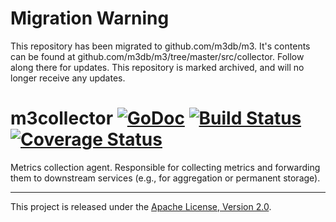 Migration Warning
=================
This repository has been migrated to github.com/m3db/m3. It's contents can be found at github.com/m3db/m3/tree/master/src/collector. Follow along there for updates. This repository is marked archived, and will no longer receive any updates.

# m3collector [![GoDoc][doc-img]][doc] [![Build Status][ci-img]][ci] [![Coverage Status][cov-img]][cov]

Metrics collection agent. Responsible for collecting metrics and forwarding them to
downstream services (e.g., for aggregation or permanent storage).

<hr>

This project is released under the [Apache License, Version 2.0](LICENSE).

[doc-img]: https://godoc.org/github.com/m3db/m3collector?status.svg
[doc]: https://godoc.org/github.com/m3db/m3collector
[ci-img]: https://travis-ci.org/m3db/m3collector.svg?branch=master
[ci]: https://travis-ci.org/m3db/m3collector
[cov-img]: https://coveralls.io/repos/m3db/m3collector/badge.svg?branch=master&service=github
[cov]: https://coveralls.io/github/m3db/m3collector?branch=master

